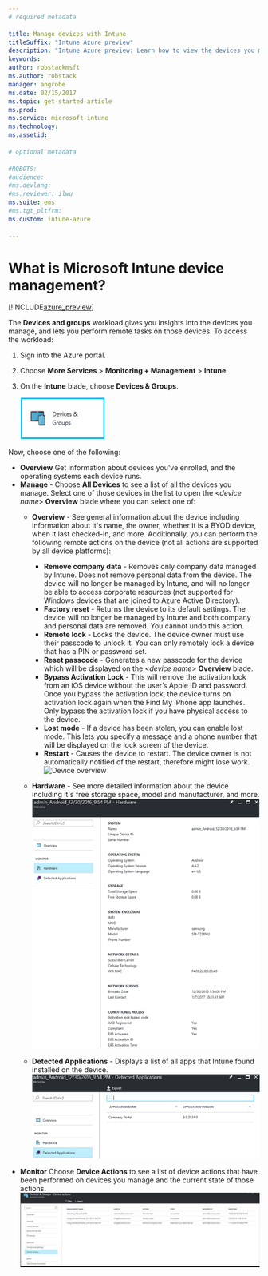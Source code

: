 ```yaml
---
# required metadata

title: Manage devices with Intune
titleSuffix: "Intune Azure preview"
description: "Intune Azure preview: Learn how to view the devices you manage with Intune, and perform various operations on them."
keywords:
author: robstackmsft
ms.author: robstack
manager: angrobe
ms.date: 02/15/2017
ms.topic: get-started-article
ms.prod:
ms.service: microsoft-intune
ms.technology:
ms.assetid:

# optional metadata

#ROBOTS:
#audience:
#ms.devlang:
#ms.reviewer: ilwu
ms.suite: ems
#ms.tgt_pltfrm:
ms.custom: intune-azure

---
```


# What is Microsoft Intune device management? 


[!INCLUDE[azure_preview](../includes/azure_preview.md)]

The **Devices and groups** workload gives you insights into the devices you manage, and lets you perform remote tasks on those devices. To access the workload:

1. Sign into the Azure portal.
2. Choose **More Services** > **Monitoring + Management** > **Intune**.
3. On the **Intune** blade, choose **Devices & Groups**.

	![Devices and groups workload](./media/devices-and-groups-workload.png)

Now, choose one of the following:

- **Overview** Get information about devices you've enrolled, and the operating systems each device runs.
- **Manage** - Choose **All Devices** to see a list of all the devices you manage.
	Select one of those devices in the list to open the <*device name*> **Overview** blade where you can select one of:
	- **Overview**  - See general information about the device including information about it's name, the owner, whether it is a BYOD device, when it last checked-in, and more. Additionally, you can perform the following remote actions on the device (not all actions are supported by all device platforms):
		- **Remove company data** - Removes only company data managed by Intune. Does not remove personal data from the device. The device will no longer be managed by Intune, and will no longer be able to access corporate resources (not supported for Windows devices that are joined to Azure Active Directory).
		- **Factory reset** - Returns the device to its default settings. The device will no longer be managed by Intune and both company and personal data are removed. You cannot undo this action.
		- **Remote lock** - Locks the device. The device owner must use their passcode to unlock it. You can only remotely lock a device that has a PIN or password set.
		- **Reset passcode** - Generates a new passcode for the device which will be displayed on the <*device name*> **Overview** blade.
		- **Bypass Activation Lock** - This will remove the activation lock from an iOS device without the user’s Apple ID and password. Once you bypass the activation lock, the device turns on activation lock again when the Find My iPhone app launches. Only bypass the activation lock if you have physical access to the device.
		- **Lost mode** - If a device has been stolen, you can enable lost mode. This lets you specify a message and a phone number that will be displayed on the lock screen of the device.
		- **Restart** - Causes the device to restart. The device owner is not automatically notified of the restart, therefore might lose work.
		![Device overview](http://i.imgur.com/4Rx4VXm.png)
		
	- **Hardware** - See more detailed information about the device including it's free storage space, model and manufacturer, and more.
	![Managed device hardware inventory](./media/hardware-inventory.png)
	- **Detected Applications** - Displays a list of all apps that Intune found installed on the device.
	![Detected applications node](./media/detected-applications.png)
- **Monitor** Choose **Device Actions** to see a list of device actions that have been performed on devices you manage and the current state of those actions.
![Monitor device actions](./media/monitor-device-actions.png)
